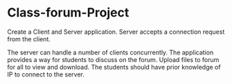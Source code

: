 # Class-forum-Project
Create a Client and Server application. Server accepts a connection request from  the client. 

The server can handle a number of clients concurrently. The application provides a way for students to discuss on the forum. Upload files to forum for all to view and download. The students should have prior knowledge of IP to connect to the server.
